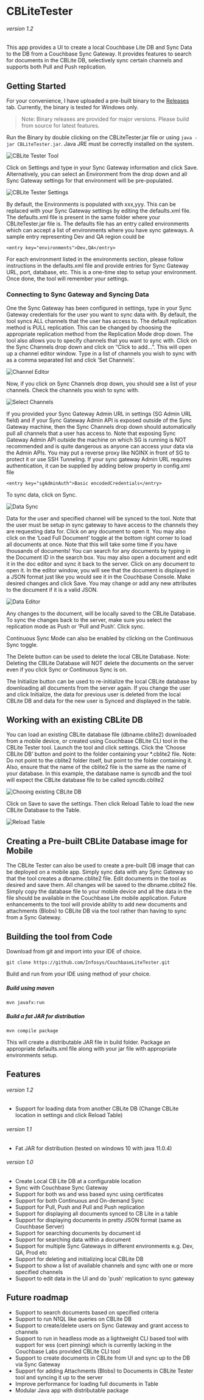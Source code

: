 # CBLiteTester 
###### version 1.2
This app provides a UI to create a local Couchbase Lite DB and Sync Data to the DB from a Couchbase Sync Gateway. It provides features to search for documents in the CBLite DB, selectively sync certain channels and supports both Pull and Push replication.

## Getting Started
For your convenience, I have uploaded a pre-built binary to the [Releases](https://github.com/Infosys/CouchbaseLiteTester/releases) tab. Currently, the binary is tested for Windows only.
> Note: Binary releases are provided for major versions. Please build from source for latest features. 

Run the Binary by double clicking on the CBLiteTester.jar file or using ``java -jar CBLiteTester.jar``. Java JRE must be correctly installed on the system.

![CBLite Tester Tool](https://github.com/amrishraje/amrishraje.github.io/blob/master/CBLiteTester_files/image001.png)  

Click on Settings and type in your Sync Gateway information and click Save. Alternatively, you can select an Environment from the drop down and all Sync Gateway settings for that environment will be pre-populated. 

![CBLite Tester Settings](https://github.com/amrishraje/amrishraje.github.io/blob/master/CBLiteTester_files/image002.png)

By default, the Environments is populated with xxx,yyy. This can be replaced with your Sync Gateway settings by editing the defaults.xml file. The defaults.xml file is present in the same folder where your CBLiteTester.jar file is. The defaults file has an entry called environments which can accept a list of environments where you have sync gateways. A sample entry representing Dev and QA region could be
```
<entry key="environments">Dev,QA</entry> 
```
For each environment listed in the environments section, please follow instructions in the defaults.xml file and provide entries for Sync Gateway URL, port, database, etc. This is a one-time step to setup your environment. Once done, the tool will remember your settings. 

### Connecting to Sync Gateway and Syncing Data
One the Sync Gateway has been configured in settings, type in your Sync Gateway credentials for the user you want to sync data with. By default, the tool syncs ALL channels that the user has access to. The default replication method is PULL replication. This can be changed by choosing the appropriate replication method from the Replication Mode drop down. The tool also allows you to specify channels that you want to sync with. Click on the Sync Channels drop down and click on “Click to add…”. This will open up a channel editor window. Type in a list of channels you wish to sync with as a comma separated list and click ‘Set Channels’.

![Channel Editor](https://github.com/amrishraje/amrishraje.github.io/blob/master/CBLiteTester_files/image003.png)

Now, if you click on Sync Channels drop down, you should see a list of your channels. Check the channels you wish to sync with.

![Select Channels](https://github.com/amrishraje/amrishraje.github.io/blob/master/CBLiteTester_files/image004.png)

If you provided your Sync Gateway Admin URL in settings (SG Admin URL field) and if your Sync Gateway Admin API is exposed outside of the Sync Gateway machine, then the Sync Channels drop down should automatically pull all channels that a user has access to. Note that exposing Sync Gateway Admin API outside the machine on which SG is running is NOT recommended and is quite dangerous as anyone can access your data via the Admin APIs. You may put a reverse proxy like NGINX in front of SG to protect it or use SSH Tunneling. If your sync gateway Admin URL requires authentication, it can be supplied by adding below property in config.xml file
```
<entry key="sgAdminAuth">Basic encodedCredentials</entry>
```

To sync data, click on Sync. 

![Data Sync](https://github.com/amrishraje/amrishraje.github.io/blob/master/CBLiteTester_files/image005.png)

Data for the user and specified channel will be synced to the tool. Note that the user must be setup in sync gateway to have access to the channels they are requesting data for. Click on any document to open it. You may also click on the ‘Load Full Document’ toggle at the bottom right corner to load all documents at once. Note that this will take some time if you have thousands of documents! 
You can search for any documents by typing in the Document ID in the search box. 
You may also open a document and edit it in the doc editor and sync it back to the server. Click on any document to open it. In the editor window, you will see that the document is displayed in a JSON format just like you would see it in the Couchbase Console. Make desired changes and click Save. You may change or add any new attributes to the document if it is a valid JSON. 

![Data Editor](https://github.com/amrishraje/amrishraje.github.io/blob/master/CBLiteTester_files/image006.png)

Any changes to the document, will be locally saved to the CBLite Database. To sync the changes back to the server, make sure you select the replication mode as Push or ‘Pull and Push’. Click sync.
 
Continuous Sync Mode can also be enabled by clicking on the Continuous Sync toggle.
 
The Delete button can be used to delete the local CBLite Database. Note: Deleting the CBLite Database will NOT delete the documents on the server even if you click Sync or Continuous Sync is on.
 
The Initialize button can be used to re-initialize the local CBLite database by downloading all documents from the server again. If you change the user and click Initialize, the data for previous user is deleted from the local CBLite DB and data for the new user is Synced and displayed in the table. 

## Working with an existing CBLite DB
You can load an existing CBLite database file (dbname.cblite2) downloaded from a mobile device, or created using Couchbase CBLite CLI tool in the CBLite Tester tool. Launch the tool and click settings. Click the ‘Choose CBLite DB’ button and point to the folder containing your *.cblite2 file. Note: Do not point to the cblite2 folder itself, but point to the folder containing it. Also, ensure that the name of the cblite2 file is the same as the name of your database. In this example, the database name is syncdb and the tool will expect the CBLite database file to be called syncdb.cblite2

![Chooing existing CBLite DB](https://github.com/amrishraje/amrishraje.github.io/blob/master/CBLiteTester_files/image007.png)

Click on Save to save the settings. Then click Reload Table to load the new CBLite Database to the Table.

![Reload Table](https://github.com/amrishraje/amrishraje.github.io/blob/master/CBLiteTester_files/image008.png)

## Creating a Pre-built CBLite Database image for Mobile
The CBLite Tester can also be used to create a pre-built DB image that can be deployed on a mobile app. Simply sync data with any Sync Gateway so that the tool creates a dbname.cblite2 file. Edit documents in the tool as desired and save them. All changes will be saved to the dbname.cblite2 file. Simply copy the database file to your mobile device and all the data in the file should be available in the Couchbase Lite mobile application. Future enhancements to the tool will provide ability to add new documents and attachments (Blobs) to CBLite DB via the tool rather than having to sync from a Sync Gateway.

## Building the tool from Code
Download from git and import into your IDE of choice.
```
git clone https://github.com/Infosys/CouchbaseLiteTester.git  
```
Build and run from your IDE using method of your choice. 

##### Build using maven
```
mvn javafx:run
``` 
##### Build a fat JAR for distribution
```
mvn compile package
```
This will create a distributable JAR file in build folder. Package an appropriate defaults.xml file along with your jar file with appropriate environments setup.  

## Features
###### version 1.2
* Support for loading data from another CBLite DB (Change CBLite location in settings and click Reload Table)
###### version 1.1
* Fat JAR for distribution (tested on windows 10 with java 11.0.4)
###### version 1.0
* Create Local CB Lite DB at a configurable location
* Sync with Couchbase Sync Gateway
* Support for both ws and wss based sync using certificates
* Support for both Continuous and On-demand Sync
* Support for Pull, Push and Pull and Push replication
* Support for displaying all documents synced to CB Lite in a table
* Support for displaying documents in pretty JSON format (same as Couchbase Server)
* Support for searching documents by document id
* Support for searching data within a document
* Support for multiple Sync Gateways in different environments e.g. Dev, QA, Prod etc
* Support for deleting and initializing local CBLite DB
* Support to show a list of available channels and sync with one or more specified channels
* Support to edit data in the UI and do 'push' replication to sync gateway

## Future roadmap 
* Support to search documents based on specified criteria
* Support to run N1QL like queries on CBLite DB
* Support to create/delete users on Sync Gateway and grant access to channels
* Support to run in headless mode as a lightweight CLI based tool with support for wss (cert pinning) which is currently lacking in the Couchbase Labs provided CBLite CLI tool
* Support to create documents in CBLite from UI and sync up to the DB via Sync Gateway
* Support for adding Attachments (Blobs) to Documents in CBLite Tester tool and syncing it up to the server
* Improve performance for loading full documents in Table
* Modular Java app with distributable package

